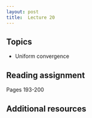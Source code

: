 ```yaml
---
layout: post
title:  Lecture 20
---
```


## Topics

* Uniform convergence

## Reading assignment

Pages 193-200

## Additional resources



